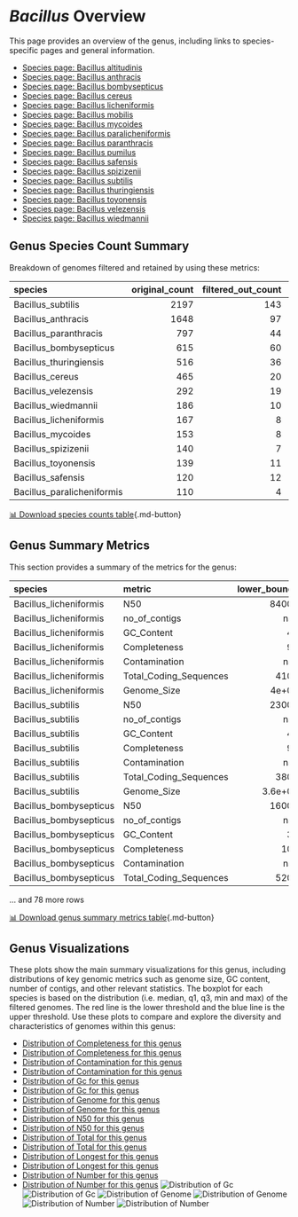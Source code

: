 # *Bacillus* Overview
This page provides an overview of the genus, including links to species-specific pages and general information.

- [Species page: Bacillus altitudinis](Bacillus_altitudinis/index.md)
- [Species page: Bacillus anthracis](Bacillus_anthracis/index.md)
- [Species page: Bacillus bombysepticus](Bacillus_bombysepticus/index.md)
- [Species page: Bacillus cereus](Bacillus_cereus/index.md)
- [Species page: Bacillus licheniformis](Bacillus_licheniformis/index.md)
- [Species page: Bacillus mobilis](Bacillus_mobilis/index.md)
- [Species page: Bacillus mycoides](Bacillus_mycoides/index.md)
- [Species page: Bacillus paralicheniformis](Bacillus_paralicheniformis/index.md)
- [Species page: Bacillus paranthracis](Bacillus_paranthracis/index.md)
- [Species page: Bacillus pumilus](Bacillus_pumilus/index.md)
- [Species page: Bacillus safensis](Bacillus_safensis/index.md)
- [Species page: Bacillus spizizenii](Bacillus_spizizenii/index.md)
- [Species page: Bacillus subtilis](Bacillus_subtilis/index.md)
- [Species page: Bacillus thuringiensis](Bacillus_thuringiensis/index.md)
- [Species page: Bacillus toyonensis](Bacillus_toyonensis/index.md)
- [Species page: Bacillus velezensis](Bacillus_velezensis/index.md)
- [Species page: Bacillus wiedmannii](Bacillus_wiedmannii/index.md)
## Genus Species Count Summary
Breakdown of genomes filtered and retained by using these metrics:

| species                    |   original_count |   filtered_out_count |   final_count |
|:---------------------------|-----------------:|---------------------:|--------------:|
| Bacillus_subtilis          |             2197 |                  143 |          2054 |
| Bacillus_anthracis         |             1648 |                   97 |          1551 |
| Bacillus_paranthracis      |              797 |                   44 |           753 |
| Bacillus_bombysepticus     |              615 |                   60 |           555 |
| Bacillus_thuringiensis     |              516 |                   36 |           480 |
| Bacillus_cereus            |              465 |                   20 |           445 |
| Bacillus_velezensis        |              292 |                   19 |           273 |
| Bacillus_wiedmannii        |              186 |                   10 |           176 |
| Bacillus_licheniformis     |              167 |                    8 |           159 |
| Bacillus_mycoides          |              153 |                    8 |           145 |
| Bacillus_spizizenii        |              140 |                    7 |           133 |
| Bacillus_toyonensis        |              139 |                   11 |           128 |
| Bacillus_safensis          |              120 |                   12 |           108 |
| Bacillus_paralicheniformis |              110 |                    4 |           106 |


[📊 Download species counts table](species_counts.csv){.md-button}
## Genus Summary Metrics
This section provides a summary of the metrics for the genus:

| species                | metric                 |   lower_bounds |   upper_bounds |
|:-----------------------|:-----------------------|---------------:|---------------:|
| Bacillus_licheniformis | N50                    |    84000       |      nan       |
| Bacillus_licheniformis | no_of_contigs          |      nan       |      170       |
| Bacillus_licheniformis | GC_Content             |       45       |       47       |
| Bacillus_licheniformis | Completeness           |       93       |      nan       |
| Bacillus_licheniformis | Contamination          |      nan       |        6       |
| Bacillus_licheniformis | Total_Coding_Sequences |     4100       |     5100       |
| Bacillus_licheniformis | Genome_Size            |        4e+06   |        4.9e+06 |
| Bacillus_subtilis      | N50                    |    23000       |      nan       |
| Bacillus_subtilis      | no_of_contigs          |      nan       |      470       |
| Bacillus_subtilis      | GC_Content             |       42       |       45       |
| Bacillus_subtilis      | Completeness           |       93       |      nan       |
| Bacillus_subtilis      | Contamination          |      nan       |       12       |
| Bacillus_subtilis      | Total_Coding_Sequences |     3800       |     5000       |
| Bacillus_subtilis      | Genome_Size            |        3.6e+06 |        4.6e+06 |
| Bacillus_bombysepticus | N50                    |    16000       |      nan       |
| Bacillus_bombysepticus | no_of_contigs          |      nan       |     2350       |
| Bacillus_bombysepticus | GC_Content             |       34       |       36       |
| Bacillus_bombysepticus | Completeness           |      100       |      nan       |
| Bacillus_bombysepticus | Contamination          |      nan       |        1       |
| Bacillus_bombysepticus | Total_Coding_Sequences |     5200       |     7700       |

... and 78 more rows


[📊 Download genus summary metrics table](genus_summary_metrics.csv){.md-button}
## Genus Visualizations
These plots show the main summary visualizations for this genus, including distributions of key genomic metrics such as genome size, GC content, number of contigs, and other relevant statistics. The boxplot for each species is based on the distribution (i.e. median, q1, q3, min and max) of the filtered genomes. The red line is the lower threshold and the blue line is the upper threshold. Use these plots to compare and explore the diversity and characteristics of genomes within this genus:

- [Distribution of Completeness for this genus](Completeness_Specific_boxplot_0.png)
- [Distribution of Completeness for this genus](Completeness_Specific_boxplot_10.png)
- [Distribution of Contamination for this genus](Contamination_boxplot_0.png)
- [Distribution of Contamination for this genus](Contamination_boxplot_10.png)
- [Distribution of Gc for this genus](GC_Content_boxplot_0.png)
- [Distribution of Gc for this genus](GC_Content_boxplot_10.png)
- [Distribution of Genome for this genus](Genome_Size_boxplot_0.png)
- [Distribution of Genome for this genus](Genome_Size_boxplot_10.png)
- [Distribution of N50 for this genus](N50_boxplot_0.png)
- [Distribution of N50 for this genus](N50_boxplot_10.png)
- [Distribution of Total for this genus](Total_Coding_Sequences_boxplot_0.png)
- [Distribution of Total for this genus](Total_Coding_Sequences_boxplot_10.png)
- [Distribution of Longest for this genus](longest_boxplot_0.png)
- [Distribution of Longest for this genus](longest_boxplot_10.png)
- [Distribution of Number for this genus](number_boxplot_0.png)
- [Distribution of Number for this genus](number_boxplot_10.png)
![Distribution of Gc](GC_Content_boxplot_0.png)
![Distribution of Gc](GC_Content_boxplot_10.png)
![Distribution of Genome](Genome_Size_boxplot_0.png)
![Distribution of Genome](Genome_Size_boxplot_10.png)
![Distribution of Number](number_boxplot_0.png)
![Distribution of Number](number_boxplot_10.png)
